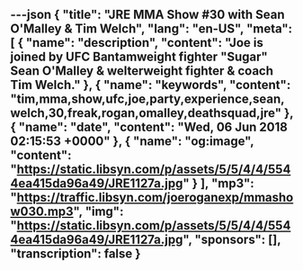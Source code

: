 ---json
{
  "title": "JRE MMA Show #30 with Sean O'Malley & Tim Welch",
  "lang": "en-US",
  "meta": [
    {
      "name": "description",
      "content": "Joe is joined by UFC Bantamweight fighter \"Sugar\" Sean O'Malley & welterweight fighter & coach Tim Welch."
    },
    {
      "name": "keywords",
      "content": "tim,mma,show,ufc,joe,party,experience,sean,welch,30,freak,rogan,omalley,deathsquad,jre"
    },
    {
      "name": "date",
      "content": "Wed, 06 Jun 2018 02:15:53 +0000"
    },
    {
      "name": "og:image",
      "content": "https://static.libsyn.com/p/assets/5/5/4/4/5544ea415da96a49/JRE1127a.jpg"
    }
  ],
  "mp3": "https://traffic.libsyn.com/joeroganexp/mmashow030.mp3",
  "img": "https://static.libsyn.com/p/assets/5/5/4/4/5544ea415da96a49/JRE1127a.jpg",
  "sponsors": [],
  "transcription": false
}
---
<episode-header />

<timemark seconds="0" />

<transcribe-call-to-action />

<episode-footer />